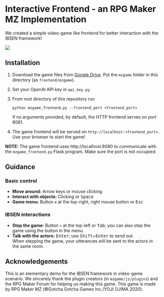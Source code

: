 # Interactive Frontend - an RPG Maker MZ Implementation
We created a simple video-game like frontend for better interaction with the IBSEN framework! 

![](https://i.imgur.com/QYYWgJT.gif)

## Installation
1. Download the game files from [Google Drive](https://drive.google.com/drive/folders/1HU1E2DnPNTholTmqAE2OwvrG22l63bZp?usp=sharing). Put the `mzgame` folder in this directory (as `frontend/mzgame`).
2. Set your OpenAI API key in `api_key.py`.
3. From root directory of this repository run
    ```
    python mzgame_frontend.py --frontend_port <frontend_port>
    ```
    If no arguments provided, by default, the HTTP frontend serves on port 8081.

4. The game frontend will be served on `http://localhost:<frontend_port>`. Use your browser to start the game!

**NOTE:** The game frontend uses http://localhost:8080 to communicate with the `mzgame_frontend.py` Flask program. Make sure the port is not occupied.

## Guidance
### Basic control
- **Move around:** Arrow keys or mouse clicking
- **Interact with objects:** Clicking or <kbd>Space</kbd>
- **Game menu:** Button `≡` at the top-right, right mouse button or <kbd>Esc</kbd>
### IBSEN interactions
- **Step the game:** Button `>` at the top-left or <kbd>Tab</kbd>; you can also step the game using the button in the menu.
- **Talk with the actors:** <kbd>Enter</kbd>; use <kbd>Shift</kbd>+<kbd>Enter</kbd> to send out.  
When stepping the game, your utterances will be sent to the actors in the same room.

## Acknowledgements
This is an elementary demo for the IBSEN framework in video-game scenario. We sincerely thank the plugin creators (in `mzgame/js/plugins`) and the RPG Maker Forum for helping us making this game. This game is made by RPG Maker MZ (©Gotcha Gotcha Games Inc./YOJI OJIMA 2020). 